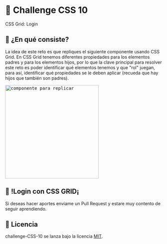 # 🥕 Challenge CSS 10

CSS Grid: Login

## 🥕 ¿En qué consiste?

La idea de este reto es que repliques el siguiente componente usando CSS Grid. En CSS Grid tenemos diferentes propiedades para los elementos padres y para los elementos hijos, por lo que la clave principal para resolver este reto es poder identificar qué elementos tenemos y que "rol" juegan, para así, identificar qué propiedades se le deben aplicar (recueda que hay hijos que también son padres).

<kbd>
<img width="300" src="https://camo.githubusercontent.com/5d6e95f19a0acae860a0f50ce882c04027874af8/68747470733a2f2f692e6962622e636f2f324b6b504374542f53637265656e2d53686f742d323032302d30372d32362d61742d342d30352d34372d414d2e706e67"
alt="componente para replicar" />
</kbd>

## 🚀 !Login con CSS GRID¡

Si deseas hacer aportes enviame un Pull Request y estare muy contento de seguir aprendiendo.

## 🥕 Licencia

challenge-CSS-10 se lanza bajo la licencia [MIT](https://opensource.org/licenses/MIT).
